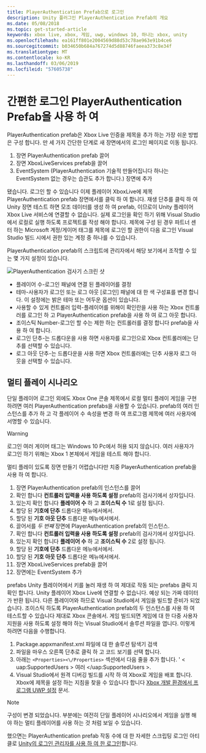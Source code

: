 ```yaml
---
title: PlayerAuthentication Prefab으로 로그인
description: Unity 플러그인 PlayerAuthentication Prefab의 개요
ms.date: 05/08/2018
ms.topic: get-started-article
keywords: xbox live, xbox, 게임, uwp, windows 10, 하나는 xbox, unity
ms.openlocfilehash: ea161ff801e2004569d88d53c78ae963e91b4ce6
ms.sourcegitcommit: b034650b684a767274d5d88746faeea373c8e34f
ms.translationtype: MT
ms.contentlocale: ko-KR
ms.lasthandoff: 03/06/2019
ms.locfileid: "57605738"
---
```

# <a name="easy-sign-in-with-the-playerauthentication-prefab"></a>간편한 로그인 PlayerAuthentication Prefab을 사용 하 여

PlayerAuthentication prefab은 Xbox Live 인증을 제목을 추가 하는 가장 쉬운 방법은 구성 합니다. 만 세 가지 간단한 단계로 새 장면에서의 로그인 페이지로 이동 됩니다.

1. 장면 PlayerAuthentication prefab 끌어
2. 장면 XboxLiveServices prefab을 끌어
3. EventSystem (PlayerAuthentication 기술적 만들어집니다 하나는 EventSystem 없는 경우는 습관도 추가 합니다.) 장면에 추가

됐습니다. 로그인 할 수 있습니다 이제 플레이어 XboxLive에 제목 PlayerAuthentication prefab 장면에서를 클릭 하 여 합니다. 재생 단추를 클릭 하 여 Unity 장면 테스트 하면 모조 데이터를 생성 하 여 prefab, 이므로이 Unity 플레이어 Xbox Live 서비스에 연결할 수 없습니다. 실제 로그인을 확인 하기 위해 Visual Studio에서 로컬로 실행 하도록 프로젝트를 작성 해야 합니다. 제목에 구성 된 경우 파트너 센터 하는 Microsoft 계정/게이머 태그를 제목에 로그인 할 권한이 다음 로그인 Visual Studio 빌드 시에서 권한 있는 계정 중 하나를 수 있습니다.

PlayerAuthentication prefab의 스크립트에 관리자에서 해당 보기에서 조작할 수 있는 몇 가지 설정이 있습니다.

![PlayerAuthentication 검사기 스크린 샷](../images/unity/playerauthentication_prefab_inspector.JPG)

* 플레이어 수-로그인 패널에 연결 된 플레이어를 결정
* 테마-사용자가 로그인 또는 로그 아웃 [로그인] 패널에 대 한 색 구성표를 변경 합니다. 이 설정에는 밝은 테마 또는 어두운 옵션이 있습니다.
* 사용할 수 있게 컨트롤러 입력-플레이어를 위해이 확인란을 사용 하는 Xbox 컨트롤러를 로그인 하 고 PlayerAuthentication prefab을 사용 하 여 로그 아웃 합니다.
* 조이스틱 Number-로그인 할 수는 제한 하는 컨트롤러를 결정 합니다 prefab을 사용 하 여 합니다.
* 로그인 단추-는 드롭다운을 사용 하면 사용자를 로그인으로 Xbox 컨트롤러에는 단추를 선택할 수 있습니다.
* 로그 아웃 단추-는 드롭다운을 사용 하면 Xbox 컨트롤러에는 단추 사용자 로그 아웃을 선택할 수 있습니다.

## <a name="multiplayer-scenario"></a>멀티 플레이 시나리오

단일 플레이어 로그인 외에도 Xbox One 콘솔 제목에서 로컬 멀티 플레이 게임을 구현 하려면 여러 PlayerAuthentication prefabs을 사용할 수 있습니다. prefab의 여러 인스턴스를 추가 하 고 각 플레이어 수 속성을 변경 하 여 프로그램 제목에 여러 사용자에 서명할 수 있습니다.

> [!WARNING]
> 로그인 여러 게이머 태그는 Windows 10 Pc에서 허용 되지 않습니다. 여러 사용자가 로그인 하기 위해는 Xbox 1 본체에서 게임을 테스트 해야 합니다.

멀티 플레이 있도록 장면 만들기 어렵습니다만 치중 PlayerAuthentication prefab을 사용 하 여 합니다.

1. 장면 PlayerAuthentication prefab의 인스턴스를 끌어
2. 확인 합니다 **컨트롤러 입력을 사용 하도록 설정** prefab의 검사기에서 상자입니다.
3. 있는지 확인 합니다 **플레이어 수** 하 고 **조이스틱 수** 1로 설정 됩니다.
4. 할당 된 **기호에 단추** 드롭다운 메뉴에서에서.
5. 할당 된 **기호 아웃 단추** 드롭다운 메뉴에서에서.
6. 끌어서를 *두 번째* 장면에 PlayerAuthentication prefab의 인스턴스.
7. 확인 합니다 **컨트롤러 입력을 사용 하도록 설정** prefab의 검사기에서 상자입니다.
8. 있는지 확인 합니다 **플레이어 수** 하 고 **조이스틱 수** 2로 설정 됩니다.
9. 할당 된 **기호에 단추** 드롭다운 메뉴에서에서.
10. 할당 된 **기호 아웃 단추** 드롭다운 메뉴에서에서.
11. 장면 XboxLiveServices prefab을 끌어
12. 장면에는 EventSystem 추가

prefabs Unity 플레이어에서 키를 눌러 재생 하 여 제대로 작동 되는 prefabs 클릭 지 확인 합니다. Unity 플레이어 Xbox Live에 연결할 수 없습니다. 예상 되는 가짜 데이터가 반환 됩니다. 다른 플레이어와 하므로 Visual Studio에서 게임을 빌드할 준비가 되었습니다. 조이스틱 하도록 PlayerAuthentication prefab의 두 인스턴스를 사용 하 여 테스트할 수 있습니다 제대로 Xbox 콘솔에서. 게임 빌드되면 게임에 대 한 다중 사용자 지원을 사용 하도록 설정 해야 하는 Visual Studio에서 솔루션 파일을 엽니다.
이렇게 하려면 다음을 수행합니다.

1. Package.appxmanifest.xml 파일에 대 한 솔루션 탐색기 검색
2. 파일을 마우스 오른쪽 단추로 클릭 하 고 코드 보기를 선택 합니다.
3. 아래는 `<Properties><\/Properties>` 섹션에서 다음 줄을 추가 합니다. ' < uap:SupportedUsers > 여러 <\/uap:SupportedUsers >.
4. Visual Studio에서 원격 디버깅 빌드를 시작 하 여 Xbox로 게임을 배포 합니다. Xbox에 제목을 설정 하는 지침을 찾을 수 있습니다 합니다 [Xbox 개발 환경에서 프로그램 UWP 설정](../../xbox-apps/development-environment-setup.md) 문서.

> [!NOTE]
> 구성이 변경 되었습니다. 부분에는 여전히 단일 플레이어 시나리오에서 게임을 실행 해야 하는 멀티 플레이어를 사용 하는 것 처럼 보일 수 있습니다.

했으면는 PlayerAuthentication prefab 작동 수에 대 한 자세한 스크립팅 로그인 아티클로 [Unity의 로그인 관리자를 사용 하 여 한 로그인](sign-in-manager.md)합니다.